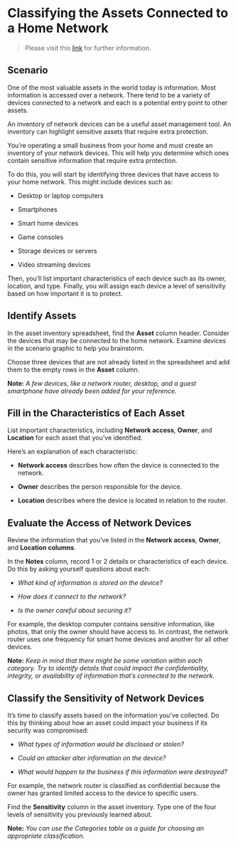 # Classifying the Assets Connected to a Home Network   

> Please visit this [link](https://www.coursera.org/learn/assets-threats-and-vulnerabilities?specialization=google-cybersecurity) for further information.

## Scenario 

One of the most valuable assets in the world today is information. Most information is accessed over a network. There tend to be a variety of devices connected to a network and each is a potential entry point to other assets.

An inventory of network devices can be a useful asset management tool. An inventory can highlight sensitive assets that require extra protection. 

You’re operating a small business from your home and must create an inventory of your network devices. This will help you determine which ones contain sensitive information that require extra protection.

To do this, you will start by identifying three devices that have access to your home network. This might include devices such as:

* Desktop or laptop computers

* Smartphones

* Smart home devices

* Game consoles

* Storage devices or servers

* Video streaming devices

Then, you’ll list important characteristics of each device such as its owner, location, and type. Finally, you will assign each device a level of sensitivity based on how important it is to protect.

## Identify Assets

In the asset inventory spreadsheet, find the **Asset** column header. Consider the devices that may be connected to the home network. Examine devices in the scenario graphic to help you brainstorm.

Choose three devices that are not already listed in the spreadsheet and add them to the empty rows in the **Asset** column.

**Note:** *A few devices, like a network router, desktop, and a guest smartphone have already been added for your reference.*

##  Fill in the Characteristics of Each Asset

List important characteristics, including **Network access**, **Owner**, and **Location** for each asset that you’ve identified.

Here’s an explanation of each characteristic: 

* **Network access** describes how often the device is connected to the network.

* **Owner** describes the person responsible for the device.

* **Location** describes where the device is located in relation to the router.

## Evaluate the Access of Network Devices 

Review the information that you’ve listed in the **Network access**, **Owner**, and **Location columns**.

In the **Notes** column, record 1 or 2 details or characteristics of each device. Do this by asking yourself questions about each:

* *What kind of information is stored on the device?*

* *How does it connect to the network?*

* *Is the owner careful about securing it?*

For example, the desktop computer contains sensitive information, like photos, that only the owner should have access to. In contrast, the network router uses one frequency for smart home devices and another for all other devices.

**Note:** *Keep in mind that there might be some variation within each category. Try to identify details that could impact the confidentiality, integrity, or availability of information that’s connected to the network.*

## Classify the Sensitivity of Network Devices

It’s time to classify assets based on the information you’ve collected. Do this by thinking about how an asset could impact your business if its security was compromised:

* *What types of information would be disclosed or stolen?*

* *Could an attacker alter information on the device?*

* *What would happen to the business if this information were destroyed?*

For example, the network router is classified as confidential because the owner has granted limited access to the device to specific users.

Find the **Sensitivity** column in the asset inventory. Type one of the four levels of sensitivity you previously learned about.

**Note:** *You can use the Categories table as a guide for choosing an appropriate classification.*
